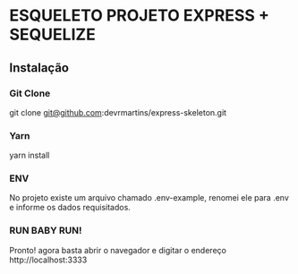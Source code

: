# ESQUELETO PROJETO EXPRESS + SEQUELIZE
## Instalação
### Git Clone
git clone git@github.com:devrmartins/express-skeleton.git
### Yarn
yarn install
### ENV
No projeto existe um arquivo chamado .env-example, renomei ele para .env e informe os dados requisitados.
### RUN BABY RUN!
Pronto! agora basta abrir o navegador e digitar o endereço http://localhost:3333